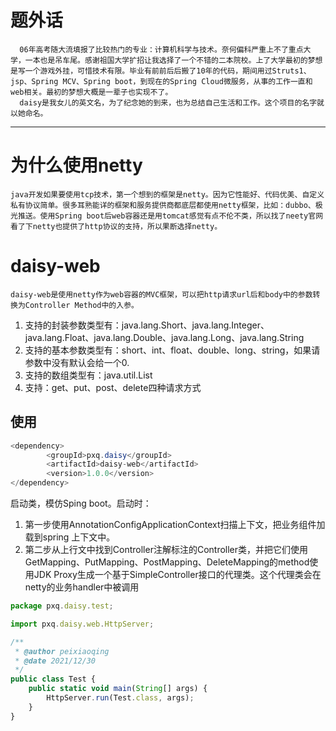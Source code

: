 
# 题外话
      06年高考随大流填报了比较热门的专业：计算机科学与技术。奈何偏科严重上不了重点大学，一本也是吊车尾。感谢祖国大学扩招让我选择了一个不错的二本院校。上了大学最初的梦想是写一个游戏外挂，可惜技术有限。毕业有前前后后搬了10年的代码，期间用过Struts1、jsp、Spring MCV、Spring boot，到现在的Spring Cloud微服务，从事的工作一直和web相关。最初的梦想大概是一辈子也实现不了。
	  daisy是我女儿的英文名，为了纪念她的到来，也为总结自己生活和工作。这个项目的名字就以她命名。
---
# 为什么使用netty
	java开发如果要使用tcp技术，第一个想到的框架是netty。因为它性能好、代码优美、自定义私有协议简单。很多耳熟能详的框架和服务提供商都底层都使用netty框架，比如：dubbo、极光推送。使用Spring boot后web容器还是用tomcat感觉有点不伦不类，所以找了neety官网看了下netty也提供了http协议的支持，所以果断选择netty。

# daisy-web
	daisy-web是使用netty作为web容器的MVC框架，可以把http请求url后和body中的参数转换为Controller Method中的入参。

1. 支持的封装参数类型有：java.lang.Short、java.lang.Integer、java.lang.Float、java.lang.Double、java.lang.Long、java.lang.String
2. 支持的基本参数类型有：short、int、float、double、long、string，如果请参数中没有默认会给一个0.
3. 支持的数组类型有：java.util.List
4. 支持：get、put、post、delete四种请求方式

## 使用

``` java
<dependency>
		<groupId>pxq.daisy</groupId>
		<artifactId>daisy-web</artifactId>
		<version>1.0.0</version>
</dependency>
```
启动类，模仿Sping boot。启动时：

1. 第一步使用AnnotationConfigApplicationContext扫描上下文，把业务组件加载到spring 上下文中。
2. 第二步从上行文中找到Controller注解标注的Controller类，并把它们使用GetMapping、PutMapping、PostMapping、DeleteMapping的method使用JDK Proxy生成一个基于SimpleController接口的代理类。这个代理类会在netty的业务handler中被调用

``` javascript
package pxq.daisy.test;

import pxq.daisy.web.HttpServer;

/**
 * @author peixiaoqing
 * @date 2021/12/30
 */
public class Test {
    public static void main(String[] args) {
        HttpServer.run(Test.class, args);
    }
}
```

